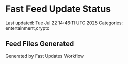 # Fast Feed Update Status
Last updated: Tue Jul 22 14:46:11 UTC 2025
Categories: entertainment,crypto

## Feed Files Generated

Generated by Fast Updates Workflow
